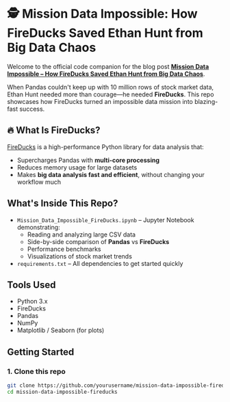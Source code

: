 # 🕵️ Mission Data Impossible: How FireDucks Saved Ethan Hunt from Big Data Chaos

Welcome to the official code companion for the blog post [**Mission Data Impossible – How FireDucks Saved Ethan Hunt from Big Data Chaos**](https://medium.com/@itskpflow/mission-data-impossible-how-fireducks-saved-ethan-hunt-from-big-data-chaos-5934adac7b90).

When Pandas couldn't keep up with 10 million rows of stock market data, Ethan Hunt needed more than courage—he needed **FireDucks**. This repo showcases how FireDucks turned an impossible data mission into blazing-fast success.

## 🔥 What Is FireDucks?

[FireDucks](https://fireducks-dev.github.io/) is a high-performance Python library for data analysis that:
- Supercharges Pandas with **multi-core processing**
- Reduces memory usage for large datasets
- Makes **big data analysis fast and efficient**, without changing your workflow much

## What's Inside This Repo?

- `Mission_Data_Impossible_FireDucks.ipynb` – Jupyter Notebook demonstrating:
  - Reading and analyzing large CSV data
  - Side-by-side comparison of **Pandas** vs **FireDucks**
  - Performance benchmarks
  - Visualizations of stock market trends
- `requirements.txt` – All dependencies to get started quickly

## Tools Used

- Python 3.x
- FireDucks
- Pandas
- NumPy
- Matplotlib / Seaborn (for plots)

## Getting Started

### 1. Clone this repo
```bash
git clone https://github.com/yourusername/mission-data-impossible-fireducks.git
cd mission-data-impossible-fireducks
